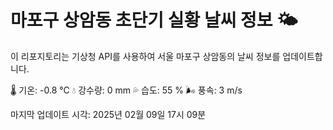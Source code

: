 
# 마포구 상암동 초단기 실황 날씨 정보 🌤️

이 리포지토리는 기상청 API를 사용하여 서울 마포구 상암동의 날씨 정보를 업데이트합니다. 

🌡️ 기온: -0.8 ℃
💧 강수량: 0 mm
💦 습도: 55 %
🌬️ 풍속: 3 m/s

마지막 업데이트 시각: 2025년 02월 09일 17시 09분    
